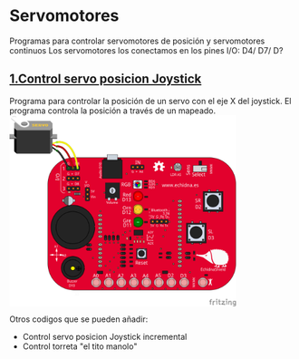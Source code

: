 # Servomotores
Programas para controlar servomotores de posición y servomotores continuos
Los servomotores los conectamos en los pines I/O: D4/ D7/ D?

## [1.Control servo posicion Joystick](https://github.com/EchidnaShield/Recursos/blob/master/Didactica/Actividades_IDE_Arduino/Servomotores/ServoPosicion/ServoPosicion.ino)
Programa para controlar la posición de un servo con el eje X del joystick. El programa controla la posición a través de un mapeado. 
 <img src="Echidna-servo_bb.png" width="400" align="center">

Otros codigos que se pueden añadir:
- Control servo posicion Joystick incremental
- Control torreta "el tito manolo"

